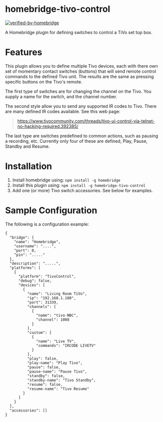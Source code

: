 # homebridge-tivo-control
[![verified-by-homebridge](https://badgen.net/badge/homebridge/verified/purple)](https://github.com/homebridge/homebridge/wiki/Verified-Plugins)

A Homebridge plugin for defining switches to control a TiVo set top box.


# Features
This plugin allows you to define multiple Tivo devices, each with there own set
of momentary contact switches (buttons) that will send remote control commands
to the defined Tivo unit. The results are the same as pressing specific buttons on the
Tivo's remote.

The first type of switches are for changing the channel on the Tivo.
You supply a name for the switch, and the channel number.

The second style allow you to send any supported
IR codes to Tivo. There are many defined IR codes
available. See this web page: 
> https://www.tivocommunity.com/threads/tivo-ui-control-via-telnet-no-hacking-required.392385/

The last type are switches predefined to common actions, such as pausing a recording,
etc. Currently only four of these are defined, Play, Pause, Standby and Resume.
# Installation

1. Install homebridge using: `npm install -g homebridge`
2. Install this plugin using: `npm install -g homebridge-tivo-control`
3. Add one (or more) Tivo switch accessories. See below for examples.

# Sample Configuration

The following is a configuration example:

```
{
  "bridge": {
    "name": "Homebridge",
    "username": "....",
    "port": 0,
    "pin": "....."
  },
  "description": ".....",
  "platforms": [
    {
      "platform": "TivoControl",
      "debug": false,
      "devices": [
        {
          "name": "Living Room TiVo",
          "ip": "192.168.1.100",
          "port": 31339,
          "channels": [
            {
              "name": "tivo-NBC",
              "channel": 1008
            }
          ],
          "custom": [
            {
              "name": "Live TV",
              "commands": "IRCODE LIVETV"
            }
          ],
          "play": false,
          "play-name": "Play Tivo",
          "pause": false,
          "pause-name": "Pause Tivo",
          "standby": false,
          "standby-name": "Tivo Standby",
          "resume": false,
          "resume-name": "Tivo Resume"
        }
      ]
    }
  ],
  "accessories": []
}
```
